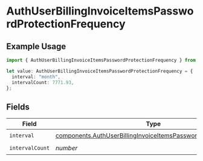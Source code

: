 # AuthUserBillingInvoiceItemsPasswordProtectionFrequency

## Example Usage

```typescript
import { AuthUserBillingInvoiceItemsPasswordProtectionFrequency } from "@vercel/sdk/models/components/authuser.js";

let value: AuthUserBillingInvoiceItemsPasswordProtectionFrequency = {
  interval: "month",
  intervalCount: 7771.93,
};
```

## Fields

| Field                                                                                                                                                | Type                                                                                                                                                 | Required                                                                                                                                             | Description                                                                                                                                          |
| ---------------------------------------------------------------------------------------------------------------------------------------------------- | ---------------------------------------------------------------------------------------------------------------------------------------------------- | ---------------------------------------------------------------------------------------------------------------------------------------------------- | ---------------------------------------------------------------------------------------------------------------------------------------------------- |
| `interval`                                                                                                                                           | [components.AuthUserBillingInvoiceItemsPasswordProtectionInterval](../../models/components/authuserbillinginvoiceitemspasswordprotectioninterval.md) | :heavy_check_mark:                                                                                                                                   | N/A                                                                                                                                                  |
| `intervalCount`                                                                                                                                      | *number*                                                                                                                                             | :heavy_check_mark:                                                                                                                                   | N/A                                                                                                                                                  |